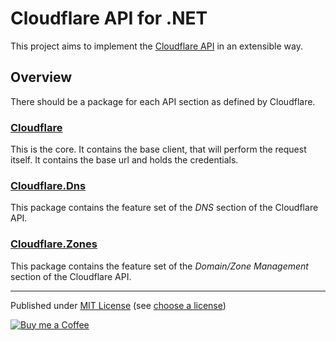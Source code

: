 # Cloudflare API for .NET

This project aims to implement the [Cloudflare API] in an extensible way.


## Overview

There should be a package for each API section as defined by Cloudflare.


### [Cloudflare]

This is the core. It contains the base client, that will perform the request itself. It contains the base url and holds the credentials.


### [Cloudflare.Dns]

This package contains the feature set of the _DNS_ section of the Cloudflare API.


### [Cloudflare.Zones]

This package contains the feature set of the _Domain/Zone Management_ section of the Cloudflare API.



---

Published under [MIT License] (see [choose a license])

[![Buy me a Coffee](https://shields.am-wd.de/badge/PayPal-Buy_me_a_Coffee-yellow?style=flat&logo=paypal)](https://link.am-wd.de/donate)



[Cloudflare]: src/Cloudflare/README.md
[Cloudflare.Dns]: src/Extensions/Cloudflare.Dns/README.md
[Cloudflare.Zones]: src/Extensions/Cloudflare.Zones/README.md



[Cloudflare API]: https://developers.cloudflare.com/api/
[MIT License]: LICENSE.txt
[choose a license]: https://choosealicense.com/licenses/mit/
